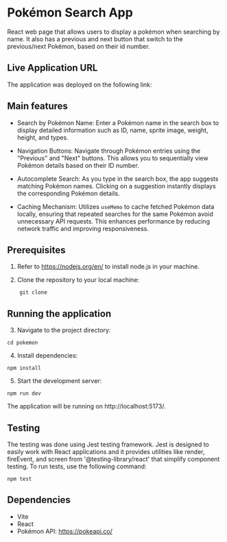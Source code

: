 # Pokémon Search App

React web page that allows users to display a pokémon when searching by name. It also has a previous and next button that switch to the previous/next Pokémon, based on their id number.

## Live Application URL

The application was deployed on the following link:

## Main features

- Search by Pokémon Name: Enter a Pokémon name in the search box to display detailed information such as ID, name, sprite image, weight, height, and types.

- Navigation Buttons: Navigate through Pokémon entries using the "Previous" and "Next" buttons. This allows you to sequentially view Pokémon details based on their ID number.

- Autocomplete Search: As you type in the search box, the app suggests matching Pokémon names. Clicking on a suggestion instantly displays the corresponding Pokémon details.

- Caching Mechanism: Utilizes `useMemo` to cache fetched Pokémon data locally, ensuring that repeated searches for the same Pokémon avoid unnecessary API requests. This enhances performance by reducing network traffic and improving responsiveness.

## Prerequisites 

1. Refer to https://nodejs.org/en/ to install node.js in your machine.

2. Clone the repository to your local machine:

```
    git clone
```

## Running the application

3. Navigate to the project directory:

```
cd pokemon
```
4. Install dependencies:
```
npm install
```
5. Start the development server:
```
npm run dev
```
The application will be running on http://localhost:5173/.

## Testing 

The testing was done using Jest testing framework. Jest is designed to easily work with React applications and it provides utilities like render, fireEvent, and screen from '@testing-library/react' that simplify component testing. To run tests, use the following command:

```
npm test
```

## Dependencies
- Vite
- React
- Pokémon API: https://pokeapi.co/